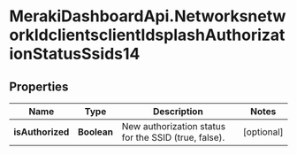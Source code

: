 # MerakiDashboardApi.NetworksnetworkIdclientsclientIdsplashAuthorizationStatusSsids14

## Properties
Name | Type | Description | Notes
------------ | ------------- | ------------- | -------------
**isAuthorized** | **Boolean** | New authorization status for the SSID (true, false). | [optional] 



